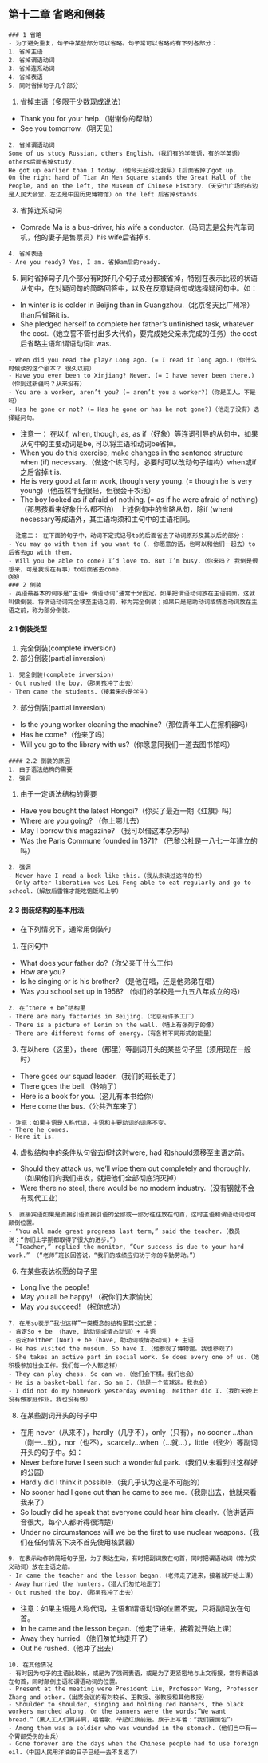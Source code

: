 ## 第十二章 省略和倒装
~~~~
### 1 省略
- 为了避免重复，句子中某些部分可以省略。句子常可以省略的有下列各部分：
1. 省掉主语
2. 省掉谓语动词
3. 省掉连系动词
4. 省掉表语
5. 同时省掉句子几个部分
~~~~
1. 省掉主语（多限于少数现成说法）
- Thank you for your help.（谢谢你的帮助）
- See you tomorrow.（明天见）
~~~~
2. 省掉谓语动词
Some of us study Russian, others English.（我们有的学俄语，有的学英语）others后面省掉study.
He got up earlier than I today.（他今天起得比我早）I后面省掉了got up.
On the right hand of Tian An Men Square stands the Great Hall of the People, and on the left, the Museum of Chinese History.（天安门广场的右边是人民大会堂，左边是中国历史博物馆）on the left 后省掉stands.
~~~~
3. 省掉连系动词
- Comrade Ma is a bus-driver, his wife a conductor.（马同志是公共汽车司机，他的妻子是售票员）his wife后省掉is.
~~~~
4. 省掉表语
- Are you ready? Yes, I am. 省掉am后的ready.
~~~~
5. 同时省掉句子几个部分有时好几个句子成分都被省掉，特别在表示比较的状语从句中，在对疑问句的简略回答中，以及在反意疑问句或选择疑问句中。如：
- In winter is is colder in Beijing than in Guangzhou.（北京冬天比广州冷）than后省略it is.
- She pledged herself to complete her father’s unfinished task, whatever the cost.（她立誓不管付出多大代价，要完成她父亲未完成的任务）the cost 后省略主语和谓语动词it was.
~~~~
- When did you read the play? Long ago. (= I read it long ago.)（你什么时候读的这个剧本？ 很久以前）
- Have you ever been to Xinjiang? Never. (= I have never been there.)（你到过新疆吗？从来没有）
- You are a worker, aren’t you? (= aren’t you a worker?)（你是工人，不是吗）
- Has he gone or not? (= Has he gone or has he not gone?)（他走了没有）选择疑问句。
~~~~
- 注意一： 在以if, when, though, as, as if（好象）等连词引导的从句中，如果从句中的主要动词是be, 可以将主语和动词be省掉。
- When you do this exercise, make changes in the sentence structure when (if) necessary.（做这个练习时，必要时可以改动句子结构）when或if 之后省掉it is.
- He is very good at farm work, though very young. (= though he is very young)（他虽然年纪很轻，但很会干农活）
- The boy looked as if afraid of nothing. (= as if he were afraid of nothing)（那男孩看来好象什么都不怕）
上述例句中的省略从句，除if (when) necessary等成语外，其主语均须和主句中的主语相同。
~~~~
- 注意二： 在下面的句子中，动词不定式记号to的后面省去了动词原形及其以后的部分：
- You may go with them if you want to（. 你愿意的话，也可以和他们一起去）to后省去go with them.
- Will you be able to come? I’d love to. But I’m busy.（你来吗？ 我倒是很想来，可是我现在有事）to后面省去come.
@@@
### 2 倒装
- 英语最基本的词序是“主语+ 谓语动词”通常十分固定。如果把谓语动词放在主语前面，这就叫做倒装。将谓语动词完全移至主语之前，称为完全倒装；如果只是把助动词或情态动词放在主语之前，称为部分倒装。
~~~~
#### 2.1 倒装类型
1. 完全倒装(complete inversion)
2. 部分倒装(partial inversion)
~~~~
1. 完全倒装(complete inversion)
- Out rushed the boy.（那男孩冲了出去）
- Then came the students.（接着来的是学生）
~~~~
2. 部分倒装(partial inversion)
- Is the young worker cleaning the machine?（那位青年工人在擦机器吗）
- Has he come?（他来了吗）
- Will you go to the library with us?（你愿意同我们一道去图书馆吗）

~~~~
#### 2.2 倒装的原因
1. 由于语法结构的需要
2. 强调
~~~~
1. 由于一定语法结构的需要
- Have you bought the latest Hongqi?（你买了最近一期《红旗》吗）
- Where are you going? （你上哪儿去）
- May I borrow this magazine? （我可以借这本杂志吗）
- Was the Paris Commune founded in 1871? （巴黎公社是一八七一年建立的吗）
~~~~
2. 强调
- Never have I read a book like this.（我从未读过这样的书）
- Only after liberation was Lei Feng able to eat regularly and go to school.（解放后雷锋才能吃饱饭和上学）
~~~~
#### 2.3 倒装结构的基本用法
- 在下列情况下，通常用倒装句

1. 在问句中
- What does your father do?（你父亲干什么工作）
- How are you?
- Is he singing or is his brother? （是他在唱，还是他弟弟在唱）
- Was you school set up in 1958? （你们的学校是一九五八年成立的吗）
~~~~
2. 在“there + be”结构里
- There are many factories in Beijing.（北京有许多工厂）
- There is a picture of Lenin on the wall.（墙上有张列宁的像）
- There are different forms of energy.（有各种不同形式的能量）
~~~~
3. 在以here（这里），there（那里）等副词开头的某些句子里（须用现在一般时）
- There goes our squad leader.（我们的班长走了）
- There goes the bell.（铃响了）
- Here is a book for you.（这儿有本书给你）
- Here come the bus.（公共汽车来了）
~~~~
- 注意：如果主语是人称代词，主语和主要动词的词序不变。
- There he comes. 
- Here it is.
~~~~
4. 虚拟结构中的条件从句省去if时这时were, had 和should须移至主语之前。
- Should they attack us, we’ll wipe them out completely and thoroughly.（如果他们向我们进攻，就把他们全部彻底消灭掉）
- Were there no steel, there would be no modern industry.（没有钢就不会有现代工业）
~~~~
5. 直接宾语如果是直接引语直接引语的全部或一部分往往放在句首，这时主语和谓语动词也可颠倒位置。
- “You all made great progress last term,” said the teacher.（教员说：“你们上学期都取得了很大的进步。”）
- “Teacher,” replied the monitor, “Our success is due to your hard work.” （“老师”班长回答说，“我们的成绩应归功于你的辛勤劳动。”）
~~~~
6. 在某些表达祝愿的句子里
- Long live the people!
- May you all be happy! （祝你们大家愉快）
- May you succeed! （祝你成功）
~~~~
7. 在用so表示“我也这样”一类概念的结构里其公式是：
- 肯定So + be （have, 助动词或情态动词）+ 主语
- 否定Neither (Nor) + be (have, 助动词或情态动词) + 主语
- He has visited the museum. So have I.（他参观了博物馆。我也参观了）
- She takes an active part in social work. So does every one of us.（她积极参加社会工作。我们每一个人都这样）
- They can play chess. So can we.（他们会下棋。我们也会）
- He is a basket-ball fan. So am I.（他是一个篮球迷。我也会）
- I did not do my homework yesterday evening. Neither did I.（我昨天晚上没有做家庭作业。我也没有做）
~~~~
8. 在某些副词开头的句子中
- 在用 never（从来不），hardly（几乎不），only（只有），no sooner …than（刚一…就），nor（也不），scarcely…when（…就…），little（很少）等副词开头的句子中。如：
- Never before have I seen such a wonderful park.（我们从未看到过这样好的公园）
- Hardly did I think it possible.（我几乎认为这是不可能的）
- No sooner had I gone out than he came to see me.（我刚出去，他就来看我来了）
- So loudly did he speak that everyone could hear him clearly.（他讲话声音很大，每个人都听得很清楚）
- Under no circumstances will we be the first to use nuclear weapons.（我们在任何情况下决不首先使用核武器）
~~~~
9. 在表示动作的简短句子里，为了表达生动，有时把副词放在句首，同时把谓语动词（常为实义动词）放在主语之前。
- In came the teacher and the lesson began.（老师走了进来，接着就开始上课）
- Away hurried the hunters.（猎人们匆忙地走了）
- Out rushed the boy.（那男孩冲了出去）
~~~~
- 注意：如果主语是人称代词，主语和谓语动词的位置不变，只将副词放在句首。
- In he came and the lesson began.（他走了进来，接着就开始上课）
- Away they hurried.（他们匆忙地走开了）
- Out he rushed.（他冲了出去）
~~~~
10. 在其他情况
- 有时因为句子的主语比较长，或是为了强调表语，或是为了更紧密地与上文衔接，常将表语放在句首，同时颠倒主语和谓语动词的位置。
- Present at the meeting were President Liu, Professor Wang, Professor Zhang and other.（出席会议的有刘校长、王教授、张教授和其他教授）
- Shoulder to shoulder, singing and holding red banners, the black workers marched along. On the banners were the words:”We want bread.”（黑人工人们肩并肩，唱着歌，举起红旗前进。旗子上写着：“我们要面包”）
- Among them was a soldier who was wounded in the stomach.（他们当中有一个胃部受伤的士兵）
- Gone forever are the days when the Chinese people had to use foreign oil.（中国人民用洋油的日子已经一去不复返了）
